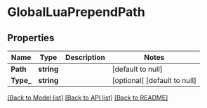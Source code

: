 # GlobalLuaPrependPath

## Properties
Name | Type | Description | Notes
------------ | ------------- | ------------- | -------------
**Path** | **string** |  | [default to null]
**Type_** | **string** |  | [optional] [default to null]

[[Back to Model list]](../README.md#documentation-for-models) [[Back to API list]](../README.md#documentation-for-api-endpoints) [[Back to README]](../README.md)



